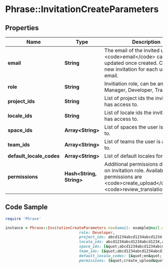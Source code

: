 # Phrase::InvitationCreateParameters

## Properties

Name | Type | Description | Notes
------------ | ------------- | ------------- | -------------
**email** | **String** | The email of the invited user. The &lt;code&gt;email&lt;/code&gt; can not be updated once created. Create a new invitation for each unique email. | [optional] 
**role** | **String** | Invitiation role, can be any of Manager, Developer, Translator. | [optional] 
**project_ids** | **String** | List of project ids the invited user has access to. | [optional] 
**locale_ids** | **String** | List of locale ids the invited user has access to. | [optional] 
**space_ids** | **Array&lt;String&gt;** | List of spaces the user is assigned to. | [optional] 
**team_ids** | **Array&lt;String&gt;** | List of teams the user is assigned to. | [optional] 
**default_locale_codes** | **Array&lt;String&gt;** | List of default locales for the user. | [optional] 
**permissions** | **Hash&lt;String, String&gt;** | Additional permissions depending on invitation role. Available permissions are &lt;code&gt;create_upload&lt;/code&gt; and &lt;code&gt;review_translations&lt;/code&gt; | [optional] 

## Code Sample

```ruby
require 'Phrase'

instance = Phrase::InvitationCreateParameters.new(email: example@mail.com,
                                 role: Developer,
                                 project_ids: abcd1234abcd1234abcd1234,abcd1234abcd1234abcd1235,
                                 locale_ids: abcd1234abcd1234abcd1234,abcd1234abcd1234abcd1235,
                                 space_ids: [&quot;abcd1234abcd1234abcd1234&quot;,&quot;abcd1234abcd1234abcd1235&quot;],
                                 team_ids: [&quot;abcd1234abcd1234abcd1234&quot;,&quot;abcd1234abcd1234abcd1235&quot;],
                                 default_locale_codes: [&quot;en&quot;,&quot;de&quot;],
                                 permissions: {&quot;create_upload&quot;:true,&quot;review_translations&quot;:true})
```



